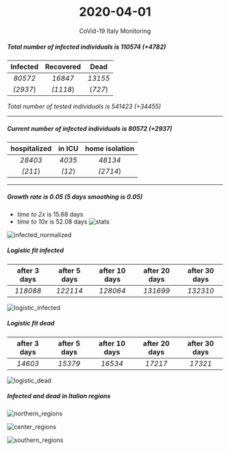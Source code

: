<div align='center'>

# 2020-04-01
CoVid-19 Italy Monitoring
</div>

##### Total number of infected individuals is 110574 (+4782)
Infected | Recovered | Dead
:---: | :---: | :---:
*80572* | *16847* | *13155*
*(2937*) | *(1118*) | (*727*)

*Total number of tested individuals is 541423 (+34455)*
***
##### Current number of infected individuals is 80572 (+2937)
hospitalized | in ICU | home isolation
:---: | :---: | :---:
*28403* |*4035* |*48134*
*(211*) |*(12*) |*(2714*)
***
##### Growth rate is 0.05 (5 days smoothing is 0.05)
- *time to 2x* is 15.68 days
- *time to 10x* is 52.08 days
![stats][stats]

![infected_normalized][infected_normalized]

##### Logistic fit infected
after 3 days | after 5 days | after 10 days | after 20 days | after 30 days
:---: | :---: | :---: | :---: | :---:
*118088* |*122114* |*128064* |*131699* |*132310*


![logistic_infected][logistic_infected]

##### Logistic fit dead
after 3 days | after 5 days | after 10 days | after 20 days | after 30 days
:---: | :---: | :---: | :---: | :---:
*14603* |*15379* |*16534* |*17217* |*17321*


![logistic_dead][logistic_dead]


##### Infected and dead in Italian regions


![northern_regions][northern_regions]


![center_regions][center_regions]


![southern_regions][southern_regions]

[stats]: stats.png
[infected_normalized]: infected_normalized.png
[logistic_infected]: logistic_infected.png
[logistic_dead]: logistic_dead.png
[northern_regions]: northern_regions.png
[center_regions]: center_regions.png
[southern_regions]: southern_regions.png

